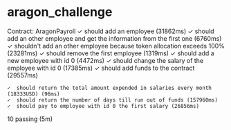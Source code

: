# aragon_challenge

Contract: AragonPayroll
    ✓  should add an employee (31862ms)
    ✓  should add an other employee and get the information from the first one (6760ms)
    ✓  shouldn't add an other employee because token allocation exceeds 100% (23281ms)
    ✓  should remove the first employee (1319ms)
    ✓  should add a new employee with id 0 (4472ms)
    ✓  should change the salary of the employee with id 0 (17385ms)
    ✓  should add funds to the contract (29557ms)

    ✓  should return the total amount expended in salaries every month (18333USD) (96ms)
    ✓  should return the number of days till run out of funds (157960ms)
    ✓  should pay to employee with id 0 the first salary (26856ms)


  10 passing (5m)
